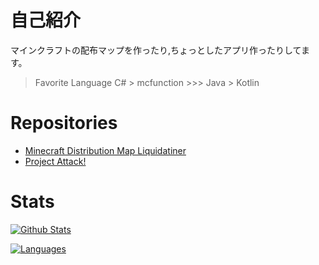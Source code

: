 # 自己紹介
マインクラフトの配布マップを作ったり,ちょっとしたアプリ作ったりしてます。
> Favorite Language C# > mcfunction >>> Java > Kotlin

# Repositories
- [Minecraft Distribution Map Liquidatiner](https://github.com/Kyuri-jp/Minecraft-Distribution-Map-Liquidationer)
- [Project Attack!](https://github.com/Kyuri-jp/AttackDatapackAndResourcepack)

# Stats
[![Github Stats](https://github-readme-stats.vercel.app/api?username=Kyuri-jp&count_private=true&show_icons=true&theme=dark)](https://github.com/anuraghazra/github-readme-stats)

[![Languages](https://github-readme-stats.vercel.app/api/top-langs/?username=Kyuri-jp&layout=donut&theme=dark)](https://github.com/anuraghazra/github-readme-stats)
